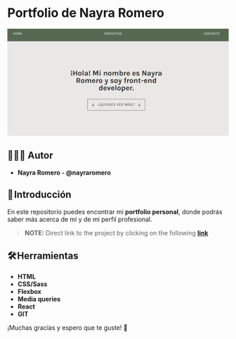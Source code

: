 # Portfolio de Nayra Romero

<img width="959" alt="image" src="./src/images/portfolio.png">

## 👩🏻‍💻 Autor

- **Nayra Romero - @nayraromero**

## 🚀 Introducción

En este repositorio puedes encontrar mi **portfolio personal**, donde podrás saber más acerca de mí y de mi perfil profesional.

> **NOTE:** Direct link to the project by clicking on the following **[link](https://nayraromero.github.io/portfolio/)**

## 🛠️ Herramientas

- **HTML**
- **CSS/Sass**
- **Flexbox**
- **Media queries**
- **React**
- **GIT**

¡Muchas gracias y espero que te guste! 🤗
